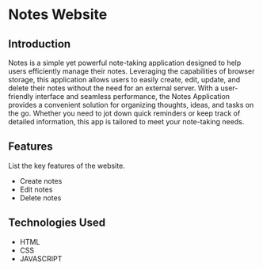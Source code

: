 # Notes Website

## Introduction
Notes is a simple yet powerful note-taking application designed to help users efficiently manage their notes. Leveraging the capabilities of browser storage, this application allows users to easily create, edit, update, and delete their notes without the need for an external server. With a user-friendly interface and seamless performance, the Notes Application provides a convenient solution for organizing thoughts, ideas, and tasks on the go. Whether you need to jot down quick reminders or keep track of detailed information, this app is tailored to meet your note-taking needs.

## Features
List the key features of the website.

- Create notes
- Edit notes
- Delete notes

## Technologies Used

- HTML
- CSS
- JAVASCRIPT
